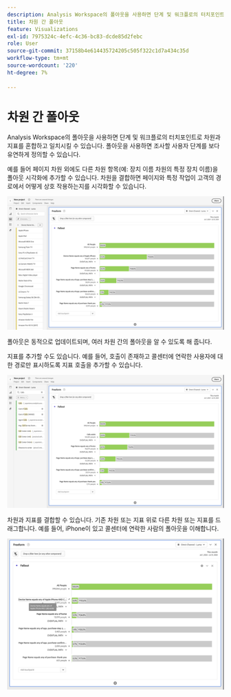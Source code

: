 ```yaml
---
description: Analysis Workspace의 폴아웃을 사용하면 단계 및 워크플로의 터치포인트로 차원과 지표를 혼합하고 일치시킬 수 있습니다. 폴아웃을 사용하면 조사할 사용자 단계를 보다 유연하게 정의할 수 있습니다.
title: 차원 간 폴아웃
feature: Visualizations
exl-id: 7975324c-4efc-4c36-bc83-dcde85d2febc
role: User
source-git-commit: 37158b4e614435724205c505f322c1d7a434c35d
workflow-type: tm+mt
source-wordcount: '220'
ht-degree: 7%

---
```


# 차원 간 폴아웃

Analysis Workspace의 폴아웃을 사용하면 단계 및 워크플로의 터치포인트로 차원과 지표를 혼합하고 일치시킬 수 있습니다. 폴아웃을 사용하면 조사할 사용자 단계를 보다 유연하게 정의할 수 있습니다.

예를 들어 페이지 차원 외에도 다른 차원 항목(예: 장치 이름 차원의 특정 장치 이름)을 폴아웃 시각화에 추가할 수 있습니다. 차원을 결합하면 페이지와 특정 작업이 고객의 경로에서 어떻게 상호 작용하는지를 시각화할 수 있습니다.

![여러 차원을 터치포인트로 표시하는 모든 방문 보기.](assets/fallout-otherdimension.png)

폴아웃은 동적으로 업데이트되며, 여러 차원 간의 폴아웃을 알 수 있도록 해 줍니다.

지표를 추가할 수도 있습니다. 예를 들어, 호출이 존재하고 콜센터에 연락한 사용자에 대한 경로만 표시하도록 지표 호출을 추가할 수 있습니다.

![추가된 지표를 표시하는 모든 방문 보기: &quot;공유 사진&quot;.](assets/fallout-metrics.png)

차원과 지표를 결합할 수 있습니다. 기존 차원 또는 지표 위로 다른 차원 또는 지표를 드래그합니다. 예를 들어, iPhone이 있고 콜센터에 연락한 사람의 폴아웃을 이해합니다.

![추가된 동작 이름(공유 및 공유 사진 지표)을 표시하는 모든 방문 보기](assets/fallout-combined.png)
